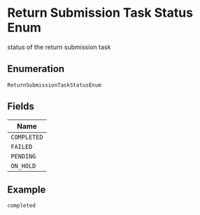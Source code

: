 
# Return Submission Task Status Enum

status of the return submission task

## Enumeration

`ReturnSubmissionTaskStatusEnum`

## Fields

| Name |
|  --- |
| `COMPLETED` |
| `FAILED` |
| `PENDING` |
| `ON_HOLD` |

## Example

```
completed
```

